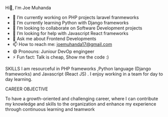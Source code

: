  Hi👋, I'm Joe Muhanda

- 🔭 I’m currently working on PHP projects laravel franmeworks
- 🌱 I’m currently learning Python with Django frameworks
- 👯 I’m looking to collaborate on Software Development projects
- 🤔 I’m looking for help with Javascript React frameworks
- 💬 Ask me about Frontend Developments
- 📫 How to reach me: joemuhanda17@gmail.com
- 😄 Pronouns: Juniour DevOp engingeer
- ⚡ Fun fact: Talk is cheap, Show me the code :)

SKILLS 
I am resourceful in PHP frameworks ,Python language (Django frameworks) and Javascript (React JS)  . I enjoy working in a team for day to day learning. 

CAREER OBJECTIVE

To have a growth-oriented and challenging career, where I can contribute my knowledge and skills to the organization and enhance my experience through continuous learning and teamwork

